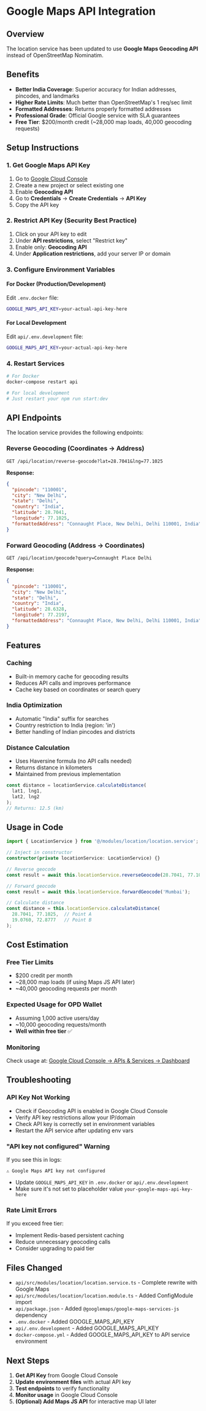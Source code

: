 # Google Maps API Integration

## Overview

The location service has been updated to use **Google Maps Geocoding API** instead of OpenStreetMap Nominatim.

## Benefits

- **Better India Coverage**: Superior accuracy for Indian addresses, pincodes, and landmarks
- **Higher Rate Limits**: Much better than OpenStreetMap's 1 req/sec limit
- **Formatted Addresses**: Returns properly formatted addresses
- **Professional Grade**: Official Google service with SLA guarantees
- **Free Tier**: $200/month credit (~28,000 map loads, 40,000 geocoding requests)

## Setup Instructions

### 1. Get Google Maps API Key

1. Go to [Google Cloud Console](https://console.cloud.google.com/)
2. Create a new project or select existing one
3. Enable **Geocoding API**
4. Go to **Credentials** → **Create Credentials** → **API Key**
5. Copy the API key

### 2. Restrict API Key (Security Best Practice)

1. Click on your API key to edit
2. Under **API restrictions**, select "Restrict key"
3. Enable only: **Geocoding API**
4. Under **Application restrictions**, add your server IP or domain

### 3. Configure Environment Variables

#### For Docker (Production/Development)
Edit `.env.docker` file:
```bash
GOOGLE_MAPS_API_KEY=your-actual-api-key-here
```

#### For Local Development
Edit `api/.env.development` file:
```bash
GOOGLE_MAPS_API_KEY=your-actual-api-key-here
```

### 4. Restart Services

```bash
# For Docker
docker-compose restart api

# For local development
# Just restart your npm run start:dev
```

## API Endpoints

The location service provides the following endpoints:

### Reverse Geocoding (Coordinates → Address)
```
GET /api/location/reverse-geocode?lat=28.7041&lng=77.1025
```

**Response:**
```json
{
  "pincode": "110001",
  "city": "New Delhi",
  "state": "Delhi",
  "country": "India",
  "latitude": 28.7041,
  "longitude": 77.1025,
  "formattedAddress": "Connaught Place, New Delhi, Delhi 110001, India"
}
```

### Forward Geocoding (Address → Coordinates)
```
GET /api/location/geocode?query=Connaught Place Delhi
```

**Response:**
```json
{
  "pincode": "110001",
  "city": "New Delhi",
  "state": "Delhi",
  "country": "India",
  "latitude": 28.6328,
  "longitude": 77.2197,
  "formattedAddress": "Connaught Place, New Delhi, Delhi 110001, India"
}
```

## Features

### Caching
- Built-in memory cache for geocoding results
- Reduces API calls and improves performance
- Cache key based on coordinates or search query

### India Optimization
- Automatic "India" suffix for searches
- Country restriction to India (region: 'in')
- Better handling of Indian pincodes and districts

### Distance Calculation
- Uses Haversine formula (no API calls needed)
- Returns distance in kilometers
- Maintained from previous implementation

```typescript
const distance = locationService.calculateDistance(
  lat1, lng1,
  lat2, lng2
);
// Returns: 12.5 (km)
```

## Usage in Code

```typescript
import { LocationService } from '@/modules/location/location.service';

// Inject in constructor
constructor(private locationService: LocationService) {}

// Reverse geocode
const result = await this.locationService.reverseGeocode(28.7041, 77.1025);

// Forward geocode
const result = await this.locationService.forwardGeocode('Mumbai');

// Calculate distance
const distance = this.locationService.calculateDistance(
  28.7041, 77.1025,  // Point A
  19.0760, 72.8777   // Point B
);
```

## Cost Estimation

### Free Tier Limits
- $200 credit per month
- ~28,000 map loads (if using Maps JS API later)
- ~40,000 geocoding requests per month

### Expected Usage for OPD Wallet
- Assuming 1,000 active users/day
- ~10,000 geocoding requests/month
- **Well within free tier** ✅

### Monitoring
Check usage at: [Google Cloud Console → APIs & Services → Dashboard](https://console.cloud.google.com/apis/dashboard)

## Troubleshooting

### API Key Not Working
- Check if Geocoding API is enabled in Google Cloud Console
- Verify API key restrictions allow your IP/domain
- Check API key is correctly set in environment variables
- Restart the API service after updating env vars

### "API key not configured" Warning
If you see this in logs:
```
⚠️ Google Maps API key not configured
```
- Update `GOOGLE_MAPS_API_KEY` in `.env.docker` or `api/.env.development`
- Make sure it's not set to placeholder value `your-google-maps-api-key-here`

### Rate Limit Errors
If you exceed free tier:
- Implement Redis-based persistent caching
- Reduce unnecessary geocoding calls
- Consider upgrading to paid tier

## Files Changed

- `api/src/modules/location/location.service.ts` - Complete rewrite with Google Maps
- `api/src/modules/location/location.module.ts` - Added ConfigModule import
- `api/package.json` - Added `@googlemaps/google-maps-services-js` dependency
- `.env.docker` - Added GOOGLE_MAPS_API_KEY
- `api/.env.development` - Added GOOGLE_MAPS_API_KEY
- `docker-compose.yml` - Added GOOGLE_MAPS_API_KEY to API service environment

## Next Steps

1. **Get API Key** from Google Cloud Console
2. **Update environment files** with actual API key
3. **Test endpoints** to verify functionality
4. **Monitor usage** in Google Cloud Console
5. **(Optional) Add Maps JS API** for interactive map UI later
